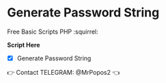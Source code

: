 # Generate Password String
Free Basic Scripts PHP  :squirrel:

**Script Here**

- [x] Generate Password String



:point_right: Contact TELEGRAM: @MrPopos2  :point_left:
 
